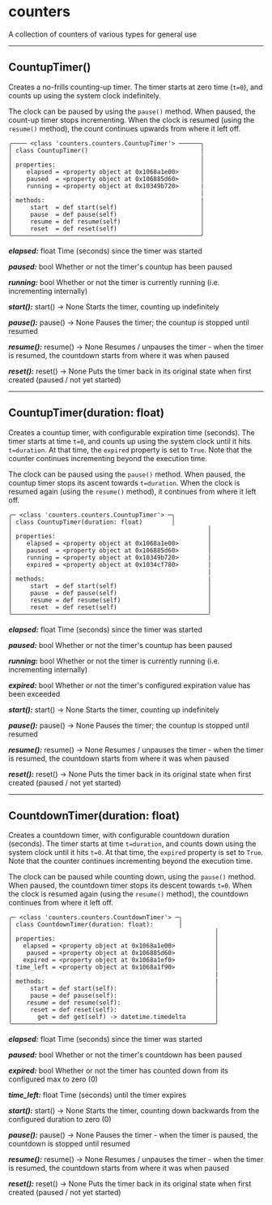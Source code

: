 # counters
A collection of counters of various types for general use

---
## CountupTimer()
Creates a no-frills counting-up timer. The timer starts at zero time (`t=0`), and counts up using the system clock indefinitely.

The clock can be paused by using the `pause()` method. When paused, the count-up timer stops incrementing. When the clock is resumed (using the `resume()` method), the count continues upwards from where it left off.

```
╭──── <class 'counters.counters.CountupTimer'> ──────╮
│ class CountupTimer()                               │
|                                                    |
│ properties:                                        │
│    elapsed = <property object at 0x1068a1e00>      │
│    paused  = <property object at 0x106885d60>      │
│    running = <property object at 0x10349b720>      |
|                                                    |
| methods:                                           |
│     start  = def start(self)                       │
│     pause  = def pause(self)                       │
│     resume = def resume(self)                      │
│     reset  = def reset(self)                       │
╰────────────────────────────────────────────────────╯
```

***elapsed:***
float
Time (seconds) since the timer was started

***paused:***
bool
Whether or not the timer's countup has been paused

***running:***
bool
Whether or not the timer is currently running (i.e. incrementing internally)

***start():***
start() -> None
Starts the timer, counting up indefinitely

***pause():***
pause() -> None
Pauses the timer; the countup is stopped until resumed

***resume():***
resume() -> None
Resumes / unpauses the timer - when the timer is resumed, the countdown starts from where it was when paused

***reset():***
reset() -> None
Puts the timer back in its original state when first created (paused / not yet started)

---
## CountupTimer(duration: float)
Creates a countup timer, with configurable expiration time (seconds). The timer starts at time `t=0`, and counts up using the system clock until it hits `t=duration`. At that time, the `expired` property is set to `True`. Note that the counter continues incrementing beyond the execution time.

The clock can be paused using the `pause()` method. When paused, the countup timer stops its ascent towards `t=duration`. When the clock is resumed again (using the `resume()` method), it continues from where it left off.

```
╭─ <class 'counters.counters.CountupTimer'> ─╮
│ class CountupTimer(duration: float)        │
│                                                      │
│ properties:                                          │
│    elapsed = <property object at 0x1068a1e00>        │
│    paused  = <property object at 0x106885d60>        │
│    running = <property object at 0x10349b720>        |
│    expired = <property object at 0x1034cf780>        |
|                                                      |
| methods:                                             |
│     start  = def start(self)                         │
│     pause  = def pause(self)                         │
│     resume = def resume(self)                        │
│     reset  = def reset(self)                         │
╰──────────────────────────────────────────────────────╯
```

***elapsed:***
float
Time (seconds) since the timer was started

***paused:***
bool
Whether or not the timer's countup has been paused

***running:***
bool
Whether or not the timer is currently running (i.e. incrementing internally)

***expired:***
bool
Whether or not the timer's configured expiration value has been exceeded

***start():***
start() -> None
Starts the timer, counting up indefinitely

***pause():***
pause() -> None
Pauses the timer; the countup is stopped until resumed

***resume():***
resume() -> None
Resumes / unpauses the timer - when the timer is resumed, the countdown starts from where it was when paused

***reset():***
reset() -> None
Puts the timer back in its original state when first created (paused / not yet started)

---
## CountdownTimer(duration: float)
Creates a countdown timer, with configurable countdown duration (seconds). The timer starts at time `t=duration`, and counts down using the system clock until it hits `t=0`. At that time, the `expired` property is set to `True`. Note that the counter continues incrementing beyond the execution time.

The clock can be paused while counting down, using the `pause()` method. When paused, the countdown timer stops its descent towards `t=0`. When the clock is resumed again (using the `resume()` method), the countdown continues from where it left off.

```
╭─ <class 'counters.counters.CountdownTimer'> ─╮
│ class CountdownTimer(duration: float):       │
│                                                        │
│ properties:                                            │
│   elapsed = <property object at 0x1068a1e00>           │
│    paused = <property object at 0x106885d60>           │
│   expired = <property object at 0x1068a1ef0>           │
│ time_left = <property object at 0x1068a1f90>           │
|                                                        |
| methods:                                               |
│     start = def start(self):                           │
│     pause = def pause(self):                           │
│    resume = def resume(self):                          │
│     reset = def reset(self):                           │
│       get = def get(self) -> datetime.timedelta        │
╰────────────────────────────────────────────────────────╯
```

***elapsed:***
float
Time (seconds) since the timer was started

***paused:***
bool
Whether or not the timer's countdown has been paused

***expired:***
bool
Whether or not the timer has counted down from its configured max to zero (0)

***time_left:***
float
Time (seconds) until the timer expires

***start():***
start() -> None
Starts the timer, counting down backwards from the configured duration to zero (0)

***pause():***
pause() -> None
Pauses the timer - when the timer is paused, the countdown is stopped until resumed

***resume():***
resume() -> None
Resumes / unpauses the timer - when the timer is resumed, the countdown starts from where it was when paused

***reset():***
reset() -> None
Puts the timer back in its original state when first created (paused / not yet started)
